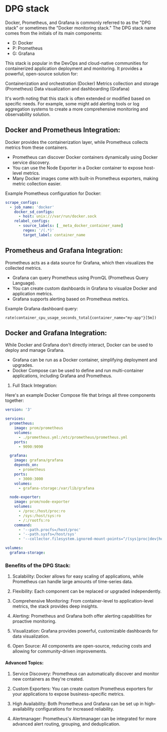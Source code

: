 # DPG stack

Docker, Prometheus, and Grafana is commonly referred to as the "DPG stack" or sometimes the "Docker monitoring stack."
The DPG stack name comes from the initials of its main components:

- D: Docker
- P: Prometheus
- G: Grafana

This stack is popular in the DevOps and cloud-native communities for containerized application deployment and monitoring. It provides a powerful, open-source solution for:

Containerization and orchestration (Docker)
Metrics collection and storage (Prometheus)
Data visualization and dashboarding (Grafana)


It's worth noting that this stack is often extended or modified based on specific needs. For example, some might add alerting tools or log aggregation systems to create a more comprehensive monitoring and observability solution.

## Docker and Prometheus Integration:

Docker provides the containerization layer, while Prometheus collects metrics from these containers.

- Prometheus can discover Docker containers dynamically using Docker service discovery.
- You can use the Node Exporter in a Docker container to expose host-level metrics.
- Many Docker images come with built-in Prometheus exporters, making metric collection easier.

Example Prometheus configuration for Docker:

```yaml
scrape_configs:
  - job_name: 'docker'
    docker_sd_configs:
      - host: unix:///var/run/docker.sock
    relabel_configs:
      - source_labels: [__meta_docker_container_name]
        regex: '/(.*)'
        target_label: container_name
```

## Prometheus and Grafana Integration:

Prometheus acts as a data source for Grafana, which then visualizes the collected metrics.

- Grafana can query Prometheus using PromQL (Prometheus Query Language).
- You can create custom dashboards in Grafana to visualize Docker and application metrics.
- Grafana supports alerting based on Prometheus metrics.

Example Grafana dashboard query:

```
rate(container_cpu_usage_seconds_total{container_name="my-app"}[5m])
```

   ## Docker and Grafana Integration:

While Docker and Grafana don't directly interact, Docker can be used to deploy and manage Grafana.

- Grafana can be run as a Docker container, simplifying deployment and upgrades.
- Docker Compose can be used to define and run multi-container applications, including Grafana and Prometheus.

1. Full Stack Integration:

Here's an example Docker Compose file that brings all three components together:

```yaml
version: '3'

services:
  prometheus:
    image: prom/prometheus
    volumes:
      - ./prometheus.yml:/etc/prometheus/prometheus.yml
    ports:
      - 9090:9090

  grafana:
    image: grafana/grafana
    depends_on:
      - prometheus
    ports:
      - 3000:3000
    volumes:
      - grafana-storage:/var/lib/grafana

  node-exporter:
    image: prom/node-exporter
    volumes:
      - /proc:/host/proc:ro
      - /sys:/host/sys:ro
      - /:/rootfs:ro
    command:
      - '--path.procfs=/host/proc'
      - '--path.sysfs=/host/sys'
      - '--collector.filesystem.ignored-mount-points=^/(sys|proc|dev|host|etc)($$|/)'

volumes:
  grafana-storage:
```

### Benefits of the DPG Stack:

1. Scalability: Docker allows for easy scaling of applications, while Prometheus can handle large amounts of time-series data.

2. Flexibility: Each component can be replaced or upgraded independently.

3. Comprehensive Monitoring: From container-level to application-level metrics, the stack provides deep insights.

4. Alerting: Prometheus and Grafana both offer alerting capabilities for proactive monitoring.

5. Visualization: Grafana provides powerful, customizable dashboards for data visualization.

6. Open Source: All components are open-source, reducing costs and allowing for community-driven improvements.

#### Advanced Topics:

1. Service Discovery: Prometheus can automatically discover and monitor new containers as they're created.

2. Custom Exporters: You can create custom Prometheus exporters for your applications to expose business-specific metrics.

3. High Availability: Both Prometheus and Grafana can be set up in high-availability configurations for increased reliability.

4. Alertmanager: Prometheus's Alertmanager can be integrated for more advanced alert routing, grouping, and deduplication.
